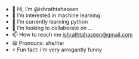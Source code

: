 - 👋 Hi, I’m @ishrathtahaseen
- 👀 I’m interested in machine learning
- 🌱 I’m currently learning python
- 💞️ I’m looking to collaborate on ...
- 📫 How to reach me ishrathtahaseen@gmail.com
- 😄 Pronouns: she/her
- ⚡ Fun fact: i'm very arrogantly funny

<!---
ishrathtahaseen/ishrathtahaseen is a ✨ special ✨ repository because its `README.md` (this file) appears on your GitHub profile.
You can click the Preview link to take a look at your changes.
--->
